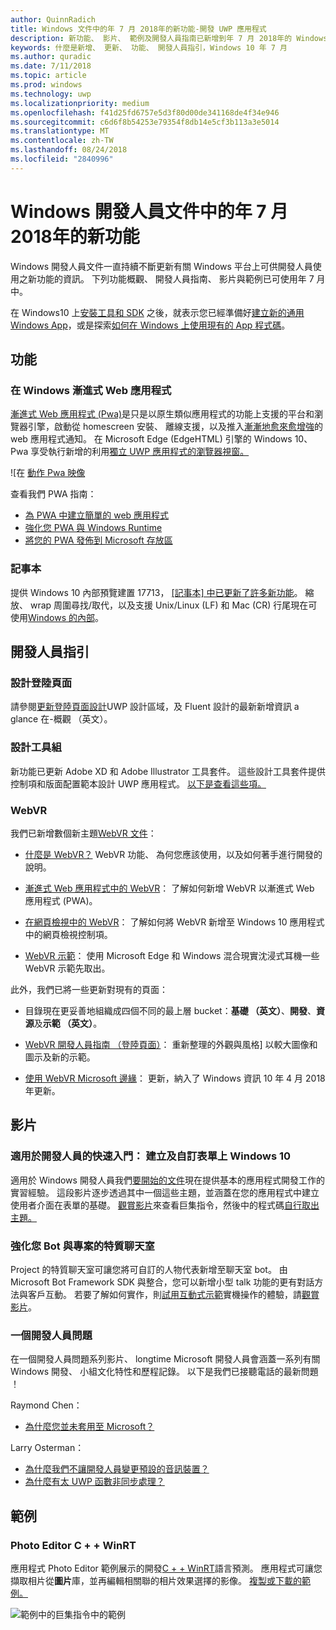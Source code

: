 ```yaml
---
author: QuinnRadich
title: Windows 文件中的年 7 月 2018年的新功能-開發 UWP 應用程式
description: 新功能、 影片、 範例及開發人員指南已新增到年 7 月 2018年的 Windows 10 開發人員文件。
keywords: 什麼是新增、 更新、 功能、 開發人員指引，Windows 10 年 7 月
ms.author: quradic
ms.date: 7/11/2018
ms.topic: article
ms.prod: windows
ms.technology: uwp
ms.localizationpriority: medium
ms.openlocfilehash: f41d25fd6757e5d3f80d00de341168de4f34e946
ms.sourcegitcommit: c6d6f8b54253e79354f8db14e5cf3b113a3e5014
ms.translationtype: MT
ms.contentlocale: zh-TW
ms.lasthandoff: 08/24/2018
ms.locfileid: "2840996"
---
```

# <a name="whats-new-in-the-windows-developer-docs-in-july-2018"></a>Windows 開發人員文件中的年 7 月 2018年的新功能

Windows 開發人員文件一直持續不斷更新有關 Windows 平台上可供開發人員使用之新功能的資訊。 下列功能概觀、 開發人員指南、 影片與範例已可使用年 7 月中。

在 Windows10 上[安裝工具和 SDK](http://go.microsoft.com/fwlink/?LinkId=821431) 之後，就表示您已經準備好[建立新的通用 Windows App](../get-started/create-uwp-apps.md)，或是探索[如何在 Windows 上使用現有的 App 程式碼](../porting/index.md)。

## <a name="features"></a>功能

### <a name="progressive-web-apps-on-windows"></a>在 Windows 漸進式 Web 應用程式

[漸進式 Web 應用程式 (Pwa)](https://developer.microsoft.com/windows/pwa)是只是以原生類似應用程式的功能上支援的平台和瀏覽器引擎，啟動從 homescreen 安裝、 離線支援，以及推入[漸漸地愈來愈增強](https://wikipedia.org/wiki/Progressive_enhancement)的 web 應用程式通知。 在 Microsoft Edge (EdgeHTML) 引擎的 Windows 10、 Pwa 享受執行新增的利用[獨立 UWP 應用程式的瀏覽器視窗。](https://docs.microsoft.com/microsoft-edge/progressive-web-apps/windows-features)

![在 [動作 Pwa 映像](images/progressive-web-apps.jpg)

查看我們 PWA 指南：

* [為 PWA 中建立簡單的 web 應用程式](https://docs.microsoft.com/microsoft-edge/progressive-web-apps/get-started)
* [強化您 PWA 與 Windows Runtime](https://docs.microsoft.com/en-us/microsoft-edge/progressive-web-apps/windows-features)
* [將您的 PWA 發佈到 Microsoft 存放區](https://docs.microsoft.com/microsoft-edge/progressive-web-apps/microsoft-store)

### <a name="notepad"></a>記事本

提供 Windows 10 內部預覽建置 17713， [[記事本] 中已更新了許多新功能](http://aka.ms/ant-man)。 縮放、 wrap 周圍尋找/取代，以及支援 Unix/Linux (LF) 和 Mac (CR) 行尾現在可使用[Windows 的內部](https://insider.windows.com/)。 

## <a name="developer-guidance"></a>開發人員指引

### <a name="design-landing-page"></a>設計登陸頁面

請參閱[更新登陸頁面設計](https://developer.microsoft.com/windows/apps/design)UWP 設計區域，及 Fluent 設計的最新新增資訊 a glance 在-概觀 （英文）。

### <a name="design-toolkits"></a>設計工具組

新功能已更新 Adobe XD 和 Adobe Illustrator 工具套件。 這些設計工具套件提供控制項和版面配置範本設計 UWP 應用程式。 [以下是查看這些項。](../design/downloads/index.md)

### <a name="webvr"></a>WebVR

我們已新增數個新主題[WebVR 文件](https://docs.microsoft.com/microsoft-edge/webvr/
)：

* [什麼是 WebVR？](https://docs.microsoft.com/microsoft-edge/webvr/what-is-webvr
) WebVR 功能、 為何您應該使用，以及如何著手進行開發的說明。

* [漸進式 Web 應用程式中的 WebVR](https://docs.microsoft.com/microsoft-edge/webvr/webvr-in-pwas)： 了解如何新增 WebVR 以漸進式 Web 應用程式 (PWA)。

* [在網頁檢視中的 WebVR](https://docs.microsoft.com/microsoft-edge/webvr/webvr-in-webview)： 了解如何將 WebVR 新增至 Windows 10 應用程式中的網頁檢視控制項。

* [WebVR 示範](https://docs.microsoft.com/microsoft-edge/webvr/demos)： 使用 Microsoft Edge 和 Windows 混合現實沈浸式耳機一些 WebVR 示範先取出。

此外，我們已將一些更新對現有的頁面：

* 目錄現在更妥善地組織成四個不同的最上層 bucket：**基礎 （英文）**、**開發**、**資源**及**示範 （英文）**。

* [WebVR 開發人員指南 （登陸頁面）](https://docs.microsoft.com/microsoft-edge/webvr/)： 重新整理的外觀與風格] 以較大圖像和圖示及新的示範。

* [使用 WebVR Microsoft 邊緣](https://docs.microsoft.com/microsoft-edge/webvr/webvr-with-edge)： 更新，納入了 Windows 資訊 10 年 4 月 2018年更新。

## <a name="videos"></a>影片

### <a name="get-started-for-devs-create-and-customize-a-form-on-windows-10"></a>適用於開發人員的快速入門： 建立及自訂表單上 Windows 10

適用於 Windows 開發人員我們[要開始的文件](../get-started/index.md)現在提供基本的應用程式開發工作的實習經驗。 這段影片逐步透過其中一個這些主題，並涵蓋在您的應用程式中建立使用者介面在表單的基礎。 [觀賞影片](https://www.youtube.com/watch?v=AgngKzq4hKI&feature=youtu.be)來查看巨集指令，然後中的程式碼[自行取出主題。](http://aka.ms/CreateForms)

### <a name="enhance-your-bot-with-project-personality-chat"></a>強化您 Bot 與專案的特質聊天室

Project 的特質聊天室可讓您將可自訂的人物代表新增至聊天室 bot。 由 Microsoft Bot Framework SDK 與整合，您可以新增小型 talk 功能的更有對話方法與客戶互動。 若要了解如何實作，則[試用互動式示範](http://aka.ms/PersonalityChat)實機操作的體驗，請[觀賞影片](https://www.youtube.com/watch?v=5C_uD8g2QKg&feature=youtu.be)。

### <a name="one-dev-question"></a>一個開發人員問題

在一個開發人員問題系列影片、 longtime Microsoft 開發人員會涵蓋一系列有關 Windows 開發、 小組文化特性和歷程記錄。 以下是我們已接聽電話的最新問題 ！

Raymond Chen：

* [為什麼您並未套用至 Microsoft？](https://www.youtube.com/watch?v=oL8ymamkEMU&feature=youtu.be)

Larry Osterman：

* [為什麼我們不讓開發人員變更預設的音訊裝置？](https://www.youtube.com/watch?v=6aNUoVfbnmg&feature=youtu.be)
* [為什麼有太 UWP 函數非同步處理？](https://www.youtube.com/watch?v=5M724QIy1Mk&feature=youtu.be)

## <a name="samples"></a>範例

### <a name="photo-editor-cwinrt"></a>Photo Editor C + + WinRT

應用程式 Photo Editor 範例展示的開發[C + + WinRT](../cpp-and-winrt-apis/intro-to-using-cpp-with-winrt.md)語言預測。 應用程式可讓您擷取相片從**圖片**庫，並再編輯相關聯的相片效果選擇的影像。 [複製或下載的範例。](https://github.com/Microsoft/Windows-appsample-photo-editor)

![範例中的巨集指令中的範例](images/photo-editor-banner.png)

